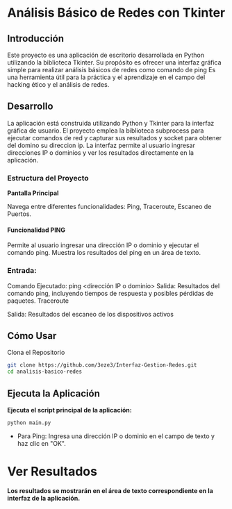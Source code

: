 # Análisis Básico de Redes con Tkinter

## Introducción

Este proyecto es una aplicación de escritorio desarrollada en Python utilizando la biblioteca Tkinter. 
Su propósito es ofrecer una interfaz gráfica simple para realizar análisis básicos de redes como comando de ping 
Es una herramienta útil para la práctica y el aprendizaje en el campo del hacking ético y el análisis de redes.

## Desarrollo

La aplicación está construida utilizando Python y Tkinter para la interfaz gráfica de usuario. 
El proyecto emplea la biblioteca subprocess para ejecutar comandos de red y capturar sus resultados y socket para obtener del domino su direccion ip. 
La interfaz permite al usuario ingresar direcciones IP o dominios y ver los resultados directamente en la aplicación.

### Estructura del Proyecto

**Pantalla Principal**

Navega entre diferentes funcionalidades: Ping, Traceroute, Escaneo de Puertos.

#### Funcionalidad PING

Permite al usuario ingresar una dirección IP o dominio y ejecutar el comando ping.
Muestra los resultados del ping en un área de texto.

### Entrada:

Comando Ejecutado: ping <dirección IP o dominio>
Salida: Resultados del comando ping, incluyendo tiempos de respuesta y posibles pérdidas de paquetes.
Traceroute

Salida: Resultados del escaneo de los dispositivos activos

## Cómo Usar
Clona el Repositorio

```bash 
git clone https://github.com/3eze3/Interfaz-Gestion-Redes.git
cd analisis-basico-redes
```

## Ejecuta la Aplicación
**Ejecuta el script principal de la aplicación:**

```bash
python main.py
```

- Para Ping: Ingresa una dirección IP o dominio en el campo de texto y haz clic en "OK".

# Ver Resultados

**Los resultados se mostrarán en el área de texto correspondiente en la interfaz de la aplicación.**
